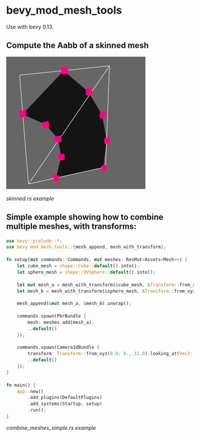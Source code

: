 # bevy_mod_mesh_tools

Use with bevy 0.13.

## Compute the Aabb of a skinned mesh

![animation](animation.gif)

*skinned.rs example*

## Simple example showing how to combine multiple meshes, with transforms:

```rust
use bevy::prelude::*;
use bevy_mod_mesh_tools::{mesh_append, mesh_with_transform};

fn setup(mut commands: Commands, mut meshes: ResMut<Assets<Mesh>>) {
    let cube_mesh = shape::Cube::default().into();
    let sphere_mesh = shape::UVSphere::default().into();

    let mut mesh_a = mesh_with_transform(&cube_mesh, &Transform::from_xyz(-2.0, 0.0, 0.0)).unwrap();
    let mesh_b = mesh_with_transform(&sphere_mesh, &Transform::from_xyz(2.0, 0.0, 0.0)).unwrap();

    mesh_append(&mut mesh_a, &mesh_b).unwrap();

    commands.spawn(PbrBundle {
        mesh: meshes.add(mesh_a),
        ..default()
    });

    commands.spawn(Camera3dBundle {
        transform: Transform::from_xyz(0.0, 6., 12.0).looking_at(Vec3::new(0., 1., 0.), Vec3::Y),
        ..default()
    });
}

fn main() {
    App::new()
        .add_plugins(DefaultPlugins)
        .add_systems(Startup, setup)
        .run();
}
```
*combine_meshes_simple.rs example*